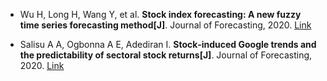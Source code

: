 * Wu H, Long H, Wang Y, et al. <b>Stock index forecasting: A new fuzzy time series forecasting method[J]</b>. Journal of Forecasting, 2020. [Link](https://onlinelibrary.wiley.com/doi/abs/10.1002/for.2734)

* Salisu A A, Ogbonna A E, Adediran I. <b>Stock‐induced Google trends and the predictability of sectoral stock returns[J]</b>. Journal of Forecasting, 2020. [Link](https://onlinelibrary.wiley.com/doi/abs/10.1002/for.2722)
